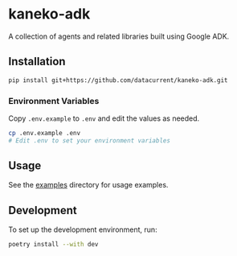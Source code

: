 # kaneko-adk

A collection of agents and related libraries built using Google ADK.

## Installation

```bash
pip install git+https://github.com/datacurrent/kaneko-adk.git
```

### Environment Variables

Copy `.env.example` to `.env` and edit the values as needed.

```bash
cp .env.example .env
# Edit .env to set your environment variables
```

## Usage

See the [examples](./examples) directory for usage examples.

## Development

To set up the development environment, run:
```bash
poetry install --with dev
```
